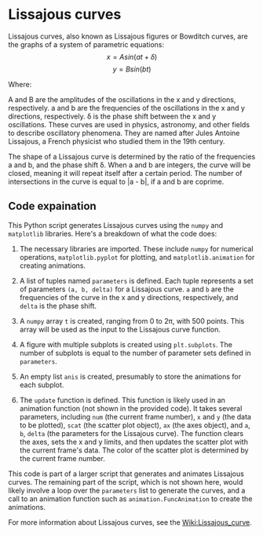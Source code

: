 # Lissajous curves

Lissajous curves, also known as Lissajous figures or Bowditch curves, are the graphs of a system of parametric equations: $$x = A sin(at + δ)$$ $$y = B sin(bt)$$

Where:

A and B are the amplitudes of the oscillations in the x and y directions, respectively.
a and b are the frequencies of the oscillations in the x and y directions, respectively.
δ is the phase shift between the x and y oscillations.
These curves are used in physics, astronomy, and other fields to describe oscillatory phenomena. They are named after Jules Antoine Lissajous, a French physicist who studied them in the 19th century.

The shape of a Lissajous curve is determined by the ratio of the frequencies a and b, and the phase shift δ. When a and b are integers, the curve will be closed, meaning it will repeat itself after a certain period. The number of intersections in the curve is equal to |a - b|, if a and b are coprime.

## Code expaination
This Python script generates Lissajous curves using the `numpy` and `matplotlib` libraries. Here's a breakdown of what the code does:

1. The necessary libraries are imported. These include `numpy` for numerical operations, `matplotlib.pyplot` for plotting, and `matplotlib.animation` for creating animations.

2. A list of tuples named `parameters` is defined. Each tuple represents a set of parameters `(a, b, delta)` for a Lissajous curve. `a` and `b` are the frequencies of the curve in the x and y directions, respectively, and `delta` is the phase shift.

3. A `numpy` array `t` is created, ranging from 0 to 2π, with 500 points. This array will be used as the input to the Lissajous curve function.

4. A figure with multiple subplots is created using `plt.subplots`. The number of subplots is equal to the number of parameter sets defined in `parameters`.

5. An empty list `anis` is created, presumably to store the animations for each subplot.

6. The `update` function is defined. This function is likely used in an animation function (not shown in the provided code). It takes several parameters, including `num` (the current frame number), `x` and `y` (the data to be plotted), `scat` (the scatter plot object), `ax` (the axes object), and `a`, `b`, `delta` (the parameters for the Lissajous curve). The function clears the axes, sets the x and y limits, and then updates the scatter plot with the current frame's data. The color of the scatter plot is determined by the current frame number.

This code is part of a larger script that generates and animates Lissajous curves. The remaining part of the script, which is not shown here, would likely involve a loop over the `parameters` list to generate the curves, and a call to an animation function such as `animation.FuncAnimation` to create the animations.

For more information about Lissajous curves, see the [Wiki:Lissajous_curve](https://en.wikipedia.org/wiki/Lissajous_curve).
